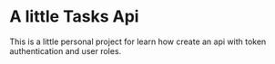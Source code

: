 # A little Tasks Api

This is a little personal project for learn how create an api with token authentication and user roles.